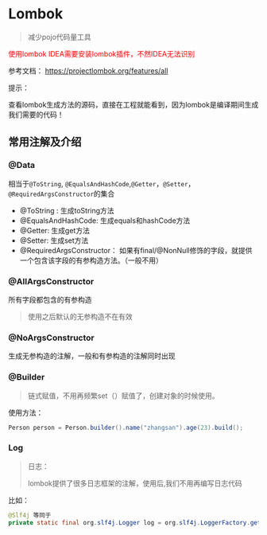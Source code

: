 # Lombok

> 减少pojo代码量工具

<p style='color:red'>使用lombok IDEA需要安装lombok插件，不然IDEA无法识别</p>

参考文档： https://projectlombok.org/features/all

提示：

​	查看lombok生成方法的源码，直接在工程就能看到，因为lombok是编译期间生成我们需要的代码！

## 常用注解及介绍

### @Data

相当于`@ToString`, `@EqualsAndHashCode`,`@Getter`，`@Setter`，`@RequiredArgsConstructor`的集合

* @ToString :  生成toString方法
* @EqualsAndHashCode: 生成equals和hashCode方法
* @Getter: 生成get方法
* @Setter: 生成set方法
* @RequiredArgsConstructor： 如果有final/@NonNull修饰的字段，就提供一个包含该字段的有参构造方法。（一般不用）

### @AllArgsConstructor

所有字段都包含的有参构造

> 使用之后默认的无参构造不在有效

### @NoArgsConstructor

生成无参构造的注解，一般和有参构造的注解同时出现

### @Builder

> 链式赋值，不用再频繁set（）赋值了，创建对象的时候使用。

使用方法：

```java
Person person = Person.builder().name("zhangsan").age(23).build();
```

### Log

> 日志：
>
> lombok提供了很多日志框架的注解，使用后,我们不用再编写日志代码

比如：

```java
@Slf4j 等同于
private static final org.slf4j.Logger log = org.slf4j.LoggerFactory.getLogger(LogExample.class);
```



